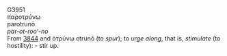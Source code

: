 <body>
  <p>G3951<br>  παροτρύνω  <br> parotrunō  <br><i>par-ot-roo‘-no </i><br>From <a href="g3844.htm">3844</a> and   ὀτρύνω     otrunō   (to <i>spur</i>); to <i>urge</i> <i>along</i>, that is, <i>stimulate</i> (to hostility): - stir up.<br></p>
 </body>